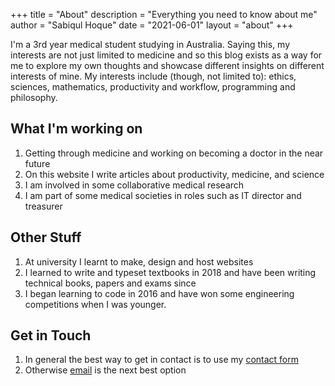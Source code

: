 +++
title = "About"
description = "Everything you need to know about me"
author = "Sabiqul Hoque"
date = "2021-06-01"
layout = "about"
+++

I'm a 3rd year medical student studying in Australia. Saying this, my interests are not just limited to medicine and so this blog exists as a way for me to explore my own thoughts and showcase different insights on different interests of mine. My interests include (though, not limited to): ethics, sciences, mathematics, productivity and workflow, programming and philosophy.

## What I'm working on
1. Getting through medicine and working on becoming a doctor in the near future
2. On this website I write articles about productivity, medicine, and science
3. I am involved in some collaborative medical research
4. I am part of some medical societies in roles such as IT director and treasurer

## Other Stuff
1. At university I learnt to make, design and host websites
2. I learned to write and typeset textbooks in 2018 and have been writing technical books, papers and exams since
3. I began learning to code in 2016 and have won some engineering competitions when I was younger.

## Get in Touch
1. In general the best way to get in contact is to use my [contact form](https://sabiqulhoque.me/contact/)
2. Otherwise [email](mailto:saab.hoq@gmail.com) is the next best option
